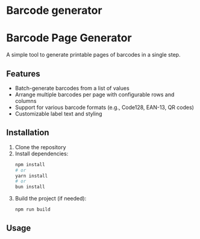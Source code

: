 # Barcode generator

# Barcode Page Generator

A simple tool to generate printable pages of barcodes in a single step.

## Features

- Batch-generate barcodes from a list of values  
- Arrange multiple barcodes per page with configurable rows and columns  
- Support for various barcode formats (e.g., Code128, EAN-13, QR codes)  
- Customizable label text and styling  

## Installation

1. Clone the repository  
2. Install dependencies:  
    ```bash
    npm install
    # or
    yarn install
    # or
    bun install
    ```  
3. Build the project (if needed):  
    ```bash
    npm run build
    ```

## Usage
